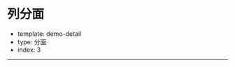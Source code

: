 # 列分面

- template: demo-detail
- type: 分面
- index: 3
----

<script>
$.getJSON('../../static/data/diamond.json',function (data) {
    var chart = new G2.Chart({
      id: 'c1',
      width: 1000,
      height: 500,
      plotCfg: {
        margin: [40, 80, 80, 80]
      }
    });
    chart.source(data);
    chart.facet(['cut']);
    chart.axis('carat',{title: null})
    chart.point().position('carat*price').color('clarity');
    chart.render();
}); 

</script>
